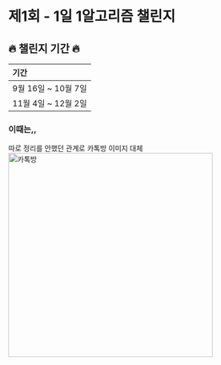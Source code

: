 # 제1회 - 1일 1알고리즘 챌린지

## 🔥 챌린지 기간 🔥

| <b> 기간 </b>                         |
| :------------------------------------ |
| 9월 16일 ~ 10월 7일  |
| 11월 4일 ~ 12월 2일  |

### 이때는,,
따로 정리를 안했던 관계로 카톡방 이미지 대체 <br/>
<img width="408" alt="카톡방" src="https://github.com/OneDay-OneAlgorithm/.github/assets/104755384/1018bbb1-c695-4fec-812e-8fc38d524f9e">

